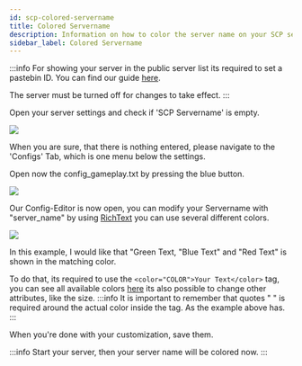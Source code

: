 ```yaml
---
id: scp-colored-servername
title: Colored Servername
description: Information on how to color the server name on your SCP server from ZAP-Hosting - ZAP-Hosting.com Documentation
sidebar_label: Colored Servername
---
```


:::info
For showing your server in the public server list its required to set a pastebin ID. You can find our guide [here](scp_pastebin.md).


The server must be turned off for changes to take effect.
:::

Open your server settings and check if 'SCP Servername' is empty.

![](https://screensaver01.zap-hosting.com/index.php/s/Y9BXkJnBGXy3jWP/preview)

When you are sure, that there is nothing entered, please navigate to the 'Configs' Tab, which is one menu below the settings.

Open now the config_gameplay.txt by pressing the blue button.

![](https://screensaver01.zap-hosting.com/index.php/s/FAm8KQfAonpTWp2/preview)

Our Config-Editor is now open, you can modify your Servername with "server_name" by using [RichText](https://docs.unity3d.com/Packages/com.unity.ugui@1.0/manual/StyledText.html) you can use several different colors.

![](https://screensaver01.zap-hosting.com/index.php/s/jebLtwqZToWJ27C/preview)

In this example, I would like that "Green Text, "Blue Text" and "Red Text" is shown in the matching color.

To do that, its required to use the `<color="COLOR">Your Text</color>` tag, you can see all available colors [here](https://docs.unity3d.com/Packages/com.unity.ugui@1.0/manual/StyledText.html) its also possible to change other attributes, like the size.
:::info
It is important to remember that quotes " " is required around the actual color inside the tag. As the example above has.
:::

When you're done with your customization, save them.

:::info
Start your server, then your server name will be colored now.
:::
